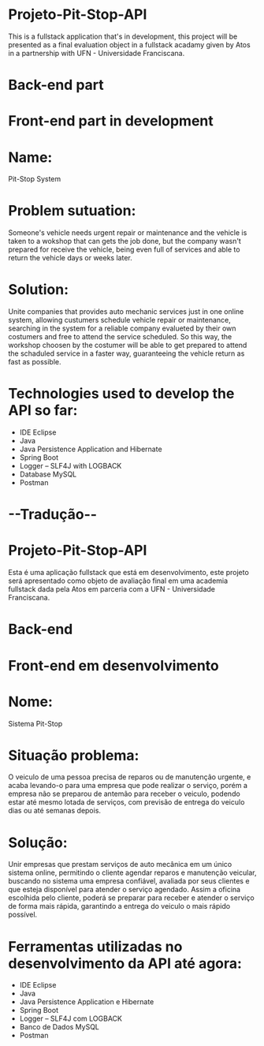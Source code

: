 # Projeto-Pit-Stop-API
This is a fullstack application that's in development, this project will be presented as a final evaluation object in a
fullstack acadamy given by Atos in a partnership with UFN - Universidade Franciscana.

# Back-end part
# Front-end part in development

# Name:
Pit-Stop System

# Problem sutuation:
Someone's vehicle needs urgent repair or maintenance and the vehicle is taken to a wokshop that can gets the job done,
but the company wasn't prepared for receive the vehicle, being even full of services and able to return the vehicle
days or weeks later.

# Solution:
Unite companies that provides auto mechanic services just in one online system, allowing custumers
schedule vehicle repair or maintenance, searching in the system for a reliable company evalueted by their own costumers
and free to attend the service scheduled. So this way, the workshop choosen by the costumer will be able to get prepared 
to attend the schaduled service in a faster way, guaranteeing the vehicle return as fast as possible. 

# Technologies used to develop the API so far:
- IDE Eclipse
- Java
- Java Persistence Application and Hibernate
- Spring Boot
- Logger – SLF4J with LOGBACK
- Database MySQL
- Postman


# --Tradução--

# Projeto-Pit-Stop-API
Esta é uma aplicação fullstack que está em desenvolvimento, este projeto será apresentado como objeto de avaliação final em uma
academia fullstack dada pela Atos em parceria com a UFN - Universidade Franciscana.

# Back-end
# Front-end em desenvolvimento

# Nome:
Sistema Pit-Stop

# Situação problema:
O veiculo de uma pessoa precisa de reparos ou de manutenção urgente, e acaba levando-o para uma 
empresa que pode realizar o serviço, porém a empresa não se preparou de antemão para receber o veiculo, podendo estar até mesmo lotada de 
serviços, com previsão de entrega do veiculo dias ou até semanas depois.

# Solução:
Unir empresas que prestam serviços de auto mecânica em um único sistema online, permitindo o cliente 
agendar reparos e manutenção veicular, buscando no sistema uma empresa confiável, avaliada por seus 
clientes e que esteja disponível para atender o serviço agendado.
Assim a oficina escolhida pelo cliente, poderá se preparar para receber e atender o serviço de 
forma mais rápida, garantindo a entrega do veiculo o mais rápido possível.

# Ferramentas utilizadas no desenvolvimento da API até agora:
- IDE Eclipse
- Java
- Java Persistence Application e Hibernate
- Spring Boot
- Logger – SLF4J com LOGBACK
- Banco de Dados MySQL
- Postman
